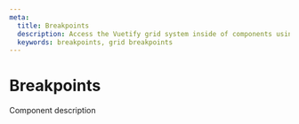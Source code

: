 ```yaml
---
meta:
  title: Breakpoints
  description: Access the Vuetify grid system inside of components using the Breakpoint service.
  keywords: breakpoints, grid breakpoints
---
```


# Breakpoints
Component description

<entry-ad />

<endmatter />
